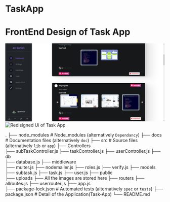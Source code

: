 # TaskApp

<h1>FrontEnd Design of Task App</h1>


<img src="https://github.com/ujjwalanand43/TaskApp/blob/d9a51ca84ea4b5e61ebbb67fd4b8621aa0858cb6/src/public/uploads/1663442623343taskApp.png" alt="FrontEnd Design of Task App" >

<img src="[https://github.com/ujjwalanand43/TaskApp/assets/74017578/f86b7523-b1d0-46f6-bf56-8fc11b77d69b](https://github.com/ujjwalanand43/TaskApp/assets/74017578/9c2b906b-f4c9-46ca-9614-92c08717c0d2)" alt="Redisigned Ui of Task App" >

  .
    ├── node_modules                   # Node_modules (alternatively `Dependancy`)
    ├── docs                    # Documentation files (alternatively `doc`)
    ├── src                     # Source files (alternatively `lib` or `app`)
         ├── Controllers  
              ├── subTaskController.js
              ├── taskController.js
              ├── userController.js
         ├── db   
              ├── database.js
         ├── middleware   
              ├── multer.js
              ├── nodemailer.js
              ├── roles.js
              ├── verify.js
         ├── models   
              ├── subtask.js
              ├── task.js
              ├── user.js
         ├── public   
                ├── uploads
                       ├── All the images are stored here 
         ├── routers
                 ├── allroutes.js
                 ├── userrouter.js
         ├── app.js   
    ├── package-lock.json               # Automated tests (alternatively `spec` or `tests`)
    ├── package.json                    # Detail of the Application(Task-App)
    └── README.md

